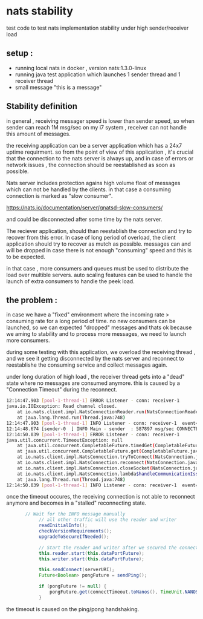 # nats stability
test code to test nats implementation stability under high sender/receiver load

## setup :
- running local nats in docker , version nats:1.3.0-linux
- running java test application which launches 1 sender thread and 1 receiver thread
- small message "this is a message" 

## Stability definition
in general , receiving messager speed is lower than sender speed, so when sender can reach
1M msg/sec on my i7 system , receiver can not handle this amount of messages.

the receiving application can be a server application which has a 24x7 uptime requirment.
so from the point of view of this application , it's crucial that the connection to the nats server is always up,
and in case of errors or network issues , the connection should be reestablished as soon as possible.

Nats server includes protection agains high volume float of messages which can not be handled by
the clients. in that case a consuming connection is marked as "slow consumer".

https://nats.io/documentation/server/gnatsd-slow-consumers/

and could be disconnected after some time by the nats server.

The reciever application, should than reestablish the connection and try to recover from this error.
In case of long period of overload, the client application should try to recover as mutch as possible.
messages can and will be dropped in case there is not enough "consuming" speed and this is to be expected.

in that case , more consumers and queues must be used to distribute the load over multible servers.
auto scaling features can be used to handle the launch of extra consumers to handle the peek load.

the problem :
-------------
in case we have a "fixed" environment where the incoming rate > consuming rate for a long period of time.
no new consumers can be launched, so we can expected "dropped" messages and thats ok because we aming to stability and to
process more messages, we need to launch more consumers.

during some testing with this application, we overload the receiving thread , and we see it getting disconnected by the nats server and reconnect to reestablishe the consuming service and collect messages again.

under long duration of high load , the receiver thread gets into a "dead" state where no messages are consumed anymore.
this is caused by a "Connection Timeout" during the reconnect.

```sh
12:14:47.903 [pool-1-thread-1] ERROR Listener - conn: receiver-1
java.io.IOException: Read channel closed.
	at io.nats.client.impl.NatsConnectionReader.run(NatsConnectionReader.java:138)
	at java.lang.Thread.run(Thread.java:748)
12:14:47.903 [pool-1-thread-1] INFO Listener - conn: receiver-1  event=nats: connection disconnected
12:14:48.674 [sender-0  ] INFO Main - sender  : 587897 msg/sec CONNECTED
12:14:50.039 [pool-1-thread-1] ERROR Listener - conn: receiver-1
java.util.concurrent.TimeoutException: null
	at java.util.concurrent.CompletableFuture.timedGet(CompletableFuture.java:1771)
	at java.util.concurrent.CompletableFuture.get(CompletableFuture.java:1915)
	at io.nats.client.impl.NatsConnection.tryToConnect(NatsConnection.java:319)
	at io.nats.client.impl.NatsConnection.reconnect(NatsConnection.java:225)
	at io.nats.client.impl.NatsConnection.closeSocket(NatsConnection.java:471)
	at io.nats.client.impl.NatsConnection.lambda$handleCommunicationIssue$2(NatsConnection.java:428)
	at java.lang.Thread.run(Thread.java:748)
12:14:50.039 [pool-1-thread-1] INFO Listener - conn: receiver-1  event=nats: connection disconnected

```
once the timeout occures,  the receiving connection is not able to reconnect anymore and becomes in a "stalled" reconnecting state.

```java
       // Wait for the INFO message manually
            // all other traffic will use the reader and writer
            readInitialInfo();
            checkVersionRequirements();
            upgradeToSecureIfNeeded();

            // Start the reader and writer after we secured the connection, if necessary
            this.reader.start(this.dataPortFuture);
            this.writer.start(this.dataPortFuture);

            this.sendConnect(serverURI);
            Future<Boolean> pongFuture = sendPing();

            if (pongFuture != null) {
                pongFuture.get(connectTimeout.toNanos(), TimeUnit.NANOSECONDS);   <=== timeout location
            }
```

the timeout is caused on the ping/pong handshaking.

